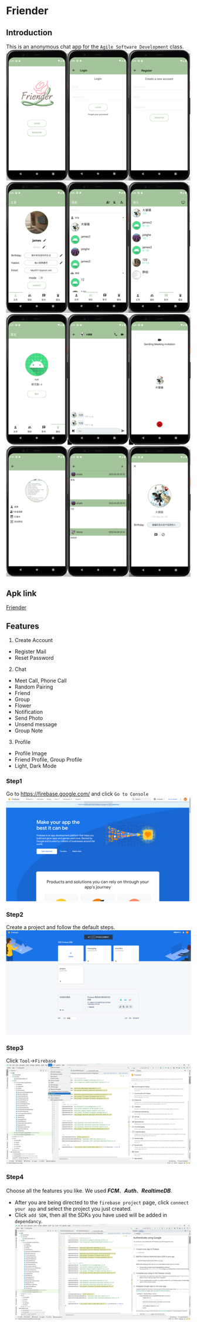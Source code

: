 # Friender

## Introduction
This is an anonymous chat app for the `Agile Software Development` class. 
![Imgur](https://github.com/a3828162/Friender/blob/main/picture/5.png)
![Imgur](https://github.com/a3828162/Friender/blob/main/picture/6.png)
![Imgur](https://github.com/a3828162/Friender/blob/main/picture/7.png)
![Imgur](https://github.com/a3828162/Friender/blob/main/picture/8.png)

## Apk link
<a href="https://drive.google.com/file/d/1soROmngn-LKTB6i8ZeDQUUv68UHyi931/view?usp=sharing">Friender</a>

## Features
1. Create Account
  * Register Mail
  * Reset Password

2. Chat
  * Meet Call, Phone Call
  * Random Pairing
  * Friend
  * Group
  * Flower
  * Notification
  * Send Photo
  * Unsend message
  * Group Note

3. Profile
  * Profile Image
  * Friend Profile, Group Profile
  * Light, Dark Mode

### Step1
Go to <a href="https://firebase.google.com/?">https://firebase.google.com/</a> and click `Go to Console`
![Imgur](https://github.com/a3828162/Friender/blob/main/picture/1.png)
### Step2
Create a project and follow the default steps. 
![Imgur](https://github.com/a3828162/Friender/blob/main/picture/2.png)
### Step3
Click `Tool`->`Firebase`
![Imgur](https://github.com/a3828162/Friender/blob/main/picture/3.png)
### Step4
Choose all the features you like. We used ***FCM***、***Auth***、***RealtimeDB***.
* After you are being directed to the `firebase project` page, click `connect your app` and select the project you just created. 
* Click `add SDK`, then all the SDKs you have used will be added in `dependancy`.
![Imgur](https://github.com/a3828162/Friender/blob/main/picture/4.png)
